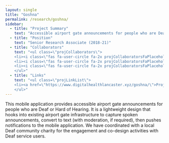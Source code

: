 ```yaml
---
layout: single
title: "Goshna"
permalink: /research/goshna/
sidebar:
  - title: "Project Summary"
    text: "Accessible airport gate announcements for people who are Deaf or Hard of Hearing."
  - title: "Position"
    text: "Senior Research Associate (2018-21)"
  - title: "Collaborators"
    text: "<ul class=\"projCollaborators\">
    <li><i class=\"fas fa-user-circle fa-2x projCollaboratorsFaPlaceholder\" aria-hidden=\"true\"></i>Sumi Helal <i>[Lead]</i></li>
    <li><i class=\"fas fa-user-circle fa-2x projCollaboratorsFaPlaceholder\" aria-hidden=\"true\"></i>Wyatt Lindquist</li>
    <li><i class=\"fas fa-user-circle fa-2x projCollaboratorsFaPlaceholder\" aria-hidden=\"true\"></i>Mahsa Honary</li>
    </ul>"
  - title: "Links"
    text: "<ul class=\"projLinkList\">
    <li><a href=\"https://www.digitalhealthlancaster.xyz/goshna/\">Project Site</a></li>
    </ul>"
---
```


<!-- markdownlint-disable MD033 -->

This mobile application provides accessible airport gate announcements for people who are Deaf or Hard of Hearing. It is a lightweight design that hooks into existing airport gate infrastructure to capture spoken announcements, convert to text (with moderation, if required), then pushes notifications to the mobile application. We have coordinated with a local Deaf community charity for the engagement and co-design activities with Deaf service users.

